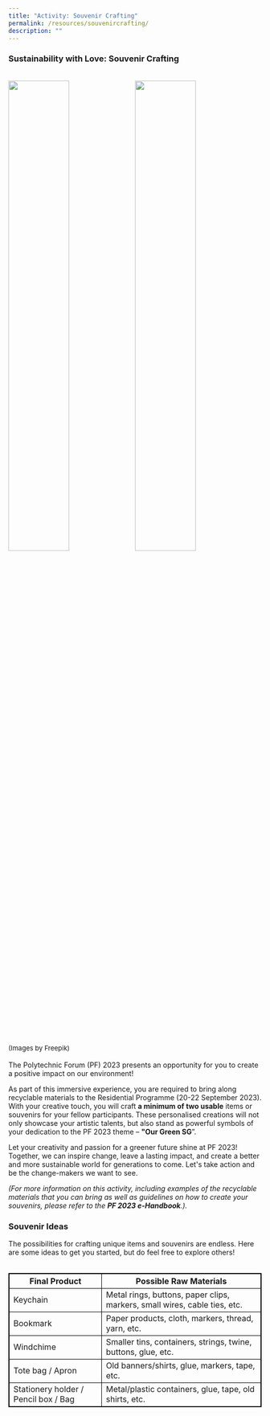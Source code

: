 ```yaml
---
title: "Activity: Souvenir Crafting"
permalink: /resources/souvenircrafting/
description: ""
---
```

### **Sustainability with Love: Souvenir Crafting**
<br>
<img style="float: left; width: 49%; margin-right: 1%; margin-bottom: 0.5em;" src="https://hosting.photobucket.com/images/i/tracyng81/Souvenir_Crafting.jpg?width=320&amp;height=320&amp;fit=bounds"><img style="float: left; width: 49%; margin-right: 1%; margin-bottom: 0.5em;" src="https://hosting.photobucket.com/images/i/tracyng81/reusable-eco-friendly-sustainable-food-packaging.jpg?width=320&amp;height=320&amp;fit=bounds"><font size="-1">(Images by Freepik)</font><br>
<br>
The Polytechnic Forum (PF) 2023 presents an opportunity for you to create a positive impact on our environment!

As part of this immersive experience, you are required to bring along recyclable materials to the Residential Programme (20-22 September 2023). With your creative touch, you will craft **a minimum of two usable** items or souvenirs for your fellow participants. These personalised creations will not only showcase your artistic talents, but also stand as powerful symbols of your dedication to the PF 2023 theme – **"Our Green SG**”.

Let your creativity and passion for a greener future shine at PF 2023! Together, we can inspire change, leave a lasting impact, and create a better and more sustainable world for generations to come. Let's take action and be the change-makers we want to see.

_(For more information on this activity, including examples of the recyclable materials that you can bring as well as guidelines on how to create your souvenirs, please refer to the **PF 2023 e-Handbook**.)._<br>

### **Souvenir Ideas**<br>

The possibilities for crafting unique items and souvenirs are endless. Here are some ideas to get you started, but do feel free to explore others!
<br>
<br>
<style>
table, th, td {
  border:1px solid black;
}
</style>

<table style="width:100%">
  <tbody><tr>
    <th>Final Product</th>
    <th>Possible Raw Materials</th>
  </tr>
  <tr>
    <td>Keychain</td>
    <td>Metal rings, buttons, paper clips, markers, small wires, cable ties, etc.</td>
  </tr>
  <tr>
    <td>Bookmark</td>
    <td>Paper products, cloth, markers, thread, yarn, etc.</td>
  </tr>
		<tr>
    <td>Windchime</td>
    <td>Smaller tins, containers, strings, twine, buttons, glue, etc.</td>
  </tr>
  <tr>
		<td>Tote bag / Apron</td>
    <td>Old banners/shirts, glue, markers, tape, etc.</td>
  </tr>
		<tr>
			<td>Stationery holder / Pencil box / Bag</td>
			<td>Metal/plastic containers, glue, tape, old shirts, etc.</td>
  </tr>
		<tr>
</tr></tbody></table>